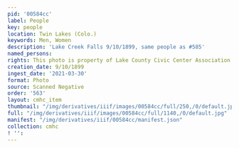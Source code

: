 ```yaml
---
pid: '00584cc'
label: People
key: people
location: Twin Lakes (Colo.)
keywords: Men, Women
description: 'Lake Creek Falls 9/10/1899, same people as #585'
named_persons: 
rights: This photo is property of Lake County Civic Center Association.
creation_date: 9/10/1899
ingest_date: '2021-03-30'
format: Photo
source: Scanned Negative
order: '563'
layout: cmhc_item
thumbnail: "/img/derivatives/iiif/images/00584cc/full/250,/0/default.jpg"
full: "/img/derivatives/iiif/images/00584cc/full/1140,/0/default.jpg"
manifest: "/img/derivatives/iiif/00584cc/manifest.json"
collection: cmhc
! '': 
---
```

